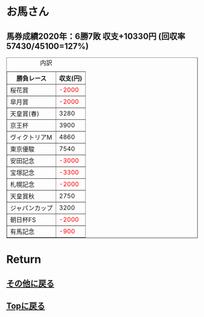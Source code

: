# お馬さん

## 馬券成績2020年：6勝7敗  収支+10330円 (回収率 57430/45100=127%)<br>

<table border="1">

<caption>内訳</caption>

<thead>

<tr>
<th>勝負レース</th>
<th>収支(円)</th>
</tr>

</thead>

<tbody>

<tr>
<td>桜花賞</td>
<td><span style="color: red; ">-2000</span></td>
</tr>

<tr>
<td>皐月賞</td>
<td><span style="color: red; ">-2000</span></td>
</tr>

<tr>
<td>天皇賞(春)</td>
<td>3280</td>
</tr>

<tr>
<td>京王杯</td>
<td>3900</td>
</tr>

<tr>
<td>ヴィクトリアM</td>
<td>4860</td>
</tr>

<tr>
<td>東京優駿</td>
<td>7540</td>
</tr>

<tr>
<td>安田記念</td>
<td><span style="color: red; ">-3000</span></td>
</tr>

<tr>
<td>宝塚記念</td>
<td><span style="color: red; ">-3300</span></td>
</tr>

<tr>
<td>札幌記念</td>
<td><span style="color: red; ">-2000</span></td>
</tr>

<tr>
<td>天皇賞秋</td>
<td>2750</td>
</tr>

<tr>
<td>ジャパンカップ</td>
<td>3200</td>
</tr>

<tr>
<td>朝日杯FS</td>
<td><span style="color: red; ">-2000</span></td>
</tr>

<tr>
<td>有馬記念</td>
<td><span style="color: red; ">-900</span></td>
</tr>

</tbody>

</table>

# Return
## [その他に戻る](../others/others.html)
## [Topに戻る](https://motoyashinozaki.github.io/minidora/)